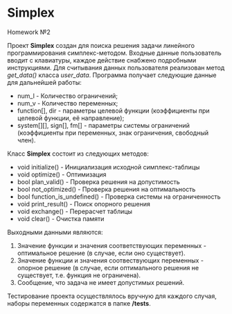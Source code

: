 # Simplex
Homework №2

Проект **Simplex** создан для поиска решения задачи линейного программирования симплекс-методом. Входные данные пользователь вводит с клавиатуры, каждое действие снабжено подробными инструкциями. Для считывания данных пользователя реализован метод *get_data()* класса *user_data*. Программа получает следующие данные для дальнейшей работы:
* num_l - Количество ограничений;
* num_v - Количество переменных;
* function[], dir - параметры целевой функции (коэффициенты при целевой функции, её направление);
* system[][], sign[], fm[] - параметры системы ограничений (коэффициенты при переменных, знак ограничения, свободный член).

Класс **Simplex** состоит из следующих методов: 
* void initialize() - Инициализация исходной симплекс-таблицы
*	void optimize() - Оптимизация
*	bool plan_valid() - Проверка решения на допустимость
*	bool not_optimized() - Проверка решения на оптимальность
*	bool function_is_undefined() - Проверка системы на ограниченность
*	void print_result() - Поиск опорного решения
*	void exchange() - Перерасчет таблицы
*	void clear() - Очистка памяти

Выходными данными являются:
1. Значение функции и значения соответствующих переменных - оптимальное решение (в случае, если оно существует).
2. Значение функции и значения соотвествующих переменных - опорное решение (в случае, если оптимального решения не существует, т.е. функция не ограничена).
3. Сообщение, что задача не имеет допустимых решений.

Тестирование проекта осуществлялось вручную для каждого случая, наборы переменных содержатся в папке **/tests**.


